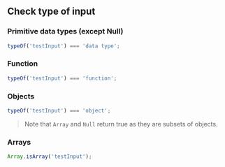 ## Check type of input

### Primitive data types (except Null)

```JavaScript
typeOf('testInput') === 'data type';
```

### Function

```JavaScript
typeOf('testInput') === 'function';
```

### Objects

```JavaScript
typeOf('testInput') === 'object';
```

> Note that `Array` and `Null` return true as they are subsets of objects.

### Arrays

```JavaScript
Array.isArray('testInput');
```